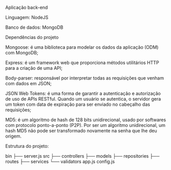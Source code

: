 Aplicação back-end

Linguagem: NodeJS

Banco de dados: MongoDB

Dependências do projeto

Mongoose: é uma biblioteca para modelar os dados da aplicação (ODM) com MongoDB;

Express: é um framework web que proporciona métodos utilitários HTTP para a criação de uma API;

Body-parser: responsável por interpretar todas as requisições que venham com dados em JSON;

JSON Web Tokens: é uma forma de garantir a autenticação e autorização de uso de APIs RESTful. 
Quando um usuário se autentica, o servidor gera um token com data de expiração para ser enviado no cabeçalho das requisições;

MD5: é um algoritmo de hash de 128 bits unidirecional, usado por softwares com protocolo ponto-a-ponto (P2P). 
Por ser um algoritmo unidirecional, um hash MD5 não pode ser transformado novamente na senha que lhe deu origem.

Estrutura do projeto:

bin
├── server.js
src
├── controllers
├── models
├── repositories
├── routes
├── services
└── validators
app.js
config.js
